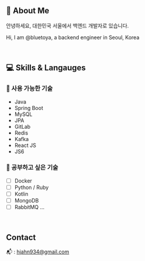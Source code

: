 ## 👋 About Me
안녕하세요, 대한민국 서울에서 백엔드 개발자로 있습니다.

Hi, I am @bluetoya, a backend engineer in Seoul, Korea

<br>

## 💻 Skills & Langauges
### 🔨 사용 가능한 기술
- Java
- Spring Boot
- MySQL
- JPA
- GitLab
- Redis
- Kafka
- React JS
- JS6

### 🌱 공부하고 싶은 기술
- [ ] Docker
- [ ] Python / Ruby
- [ ] Kotlin
- [ ] MongoDB
- [ ] RabbitMQ
  ...

<br>

## Contact
📬 : hjahn934@gmail.com


<!---
bluetoya/bluetoya is a ✨ special ✨ repository because its `README.md` (this file) appears on your GitHub profile.
You can click the Preview link to take a look at your changes.
--->
